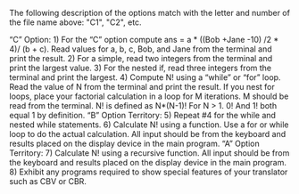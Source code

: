 The following description of the options match with the letter and number of the file name above: "C1", "C2", etc.

“C” Option:
    1)	For the “C” option compute ans = a * ((Bob +Jane -10) /2 * 4)/ (b + c).  Read values for a, b, c, Bob, and Jane from the terminal and print the result.
    2)	For a simple, read two integers from the terminal and print the largest value.
    3)	For the nested if, read three integers from the terminal and print the largest.
    4)	Compute N! using a “while” or “for” loop.  Read the value of N from the terminal and print the result.  If you nest for loops, place your factorial calculation in a loop           for M iterations.  M should be read from the terminal.  N! is defined as N*(N-1)! For N > 1.  0! And 1! both equal 1 by definition.
“B” Option Territory:
    5)	Repeat #4 for the while and nested while statements.
    6)	Calculate N! using a function.  Use a for or while loop to do the actual calculation.  All input should be from the keyboard and results placed on the display device in           the main program.
“A” Option Territory:
    7)	Calculate N! using a recursive function.  All input should be from the keyboard and results placed on the display device in the main program.
    8)  Exhibit any programs required to show special features of your translator such as CBV or CBR.
